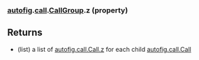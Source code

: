 ### [autofig](autofig.md).[call](autofig.call.md).[CallGroup](autofig.call.CallGroup.md).z (property)




Returns
---------
* (list) a list of  [autofig.call.Call.z](autofig.call.Call.z.md) for each child
    [autofig.call.Call](autofig.call.Call.md)

